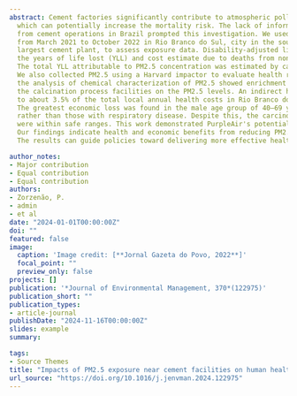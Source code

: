 ```yaml
---
abstract: Cement factories significantly contribute to atmospheric pollution by generating fine particulate matter (PM2.5), 
  which can potentially increase the mortality risk. The lack of information on the health impacts of PM2.5 pollution 
  from cement operations in Brazil prompted this investigation. We used corrected PM2.5 measurements from low-cost sensors 
  from March 2021 to October 2022 in Rio Branco do Sul, city in the southern region of the country and home to Latin America's 
  largest cement plant, to assess exposure data. Disability-adjusted life years (DALY) method was applied to estimate 
  the years of life lost (YLL) and cost estimate due to deaths from non-accidental causes, cardiovascular and respiratory diseases. 
  The total YLL attributable to PM2.5 concentration was estimated by calculating the attributable fraction (AF) through relative risk. 
  We also collected PM2.5 using a Harvard impactor to evaluate health risks from toxic metals components. During the study period, 
  the analysis of chemical characterization of PM2.5 showed enrichment factors for most elements and the possible influence of 
  the calcination process facilities on the PM2.5 levels. An indirect health cost attributable to PM2.5 resulted in US$ 1.4 million, equivalent 
  to about 3.5% of the total local annual health costs in Rio Branco do Sul, underscoring the significant financial burden of PM2.5 exposures. 
  The greatest economic loss was found in the male age group of 40–69 years and among those with cardiovascular disease,
  rather than those with respiratory disease. Despite this, the carcinogenic and non-carcinogenic risks from inhalation of hazardous elements
  were within safe ranges. This work demonstrated PurpleAir's potential for air quality and public health applications. 
  Our findings indicate health and economic benefits from reducing PM2.5 levels by adopting WHO air pollution standards. 
  The results can guide policies toward delivering more effective health care.

author_notes:
- Major contribution
- Equal contribution
- Equal contribution
authors:
- Zorzenão, P.
- admin
- et al
date: "2024-01-01T00:00:00Z"
doi: ""
featured: false
image:
  caption: 'Image credit: [**Jornal Gazeta do Povo, 2022**]'
  focal_point: ""
  preview_only: false
projects: []
publication: '*Journal of Environmental Management, 370*(122975)'
publication_short: ""
publication_types:
- article-journal
publishDate: "2024-11-16T00:00:00Z"
slides: example
summary: 

tags:
- Source Themes
title: "Impacts of PM2.5 exposure near cement facilities on human health and years of life lost: A case study in Brazil."
url_source: "https://doi.org/10.1016/j.jenvman.2024.122975"
---
```



